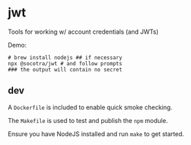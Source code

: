 # jwt

Tools for working w/ account credentials (and JWTs)

Demo:

```
# brew install nodejs ## if necessary
npx @socotra/jwt # and follow prompts
### the output will contain no secret
```

## dev

A `Dockerfile` is included to enable quick smoke checking.

The `Makefile` is used to test and publish the `npm` module.

Ensure you have NodeJS installed and run `make` to get started.
